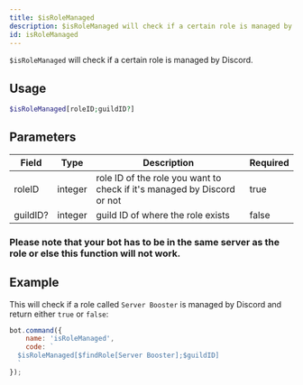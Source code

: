 ```yaml
---
title: $isRoleManaged
description: $isRoleManaged will check if a certain role is managed by Discord.
id: isRoleManaged
---
```


`$isRoleManaged` will check if a certain role is managed by Discord.

## Usage

```php
$isRoleManaged[roleID;guildID?]
```

## Parameters

| Field    | Type    | Description                                                             | Required |
|----------|---------|-------------------------------------------------------------------------|----------|
| roleID   | integer | role ID of the role you want to check if it's managed by Discord or not | true     |
| guildID? | integer | guild ID of where the role exists                                       | false    |

### Please note that your bot has to be in the same server as the role or else this function will not work.

## Example

This will check if a role called `Server Booster` is managed by Discord and return either `true` or `false`:

```javascript
bot.command({
    name: 'isRoleManaged',
    code: `
  $isRoleManaged[$findRole[Server Booster];$guildID]
  `
});
```

